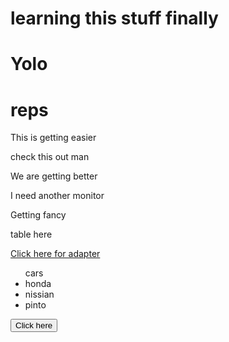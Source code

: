 # learning this stuff finally

# Yolo

#  reps

This is getting easier

check this out man

We are getting better

I need another monitor

<p>Getting fancy</p>

<tbl> table here </tbl>

<a href='https://www.amazon.com/Adapter-Thunderbolt-Converter-Compatible-MacBook/dp/B076X2XS9R/ref=asc_df_B076X2XS9R/?tag=hyprod-20&linkCode=df0&hvadid=309773039951&hvpos=&hvnetw=g&hvrand=76086300939953830&hvpone=&hvptwo=&hvqmt=&hvdev=c&hvdvcmdl=&hvlocint=&hvlocphy=9017460&hvtargid=pla-568086311199&psc=1' target="_blank"> Click here for adapter</a>

<ul> cars 
    <li>honda</li>
    <li>nissian</li>
    <li>pinto</li> 
</ul>

<button type="submit" value="submit">Click here</button>